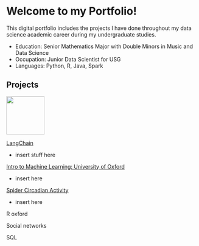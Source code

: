 # Welcome to my Portfolio!

This digital portfolio includes the projects I have done throughout my data science academic career during my undergraduate studies. 

- Education: Senior Mathematics Major with Double Minors in Music and Data Science
- Occupation: Junior Data Scientist for USG
- Languages: Python, R, Java, Spark

## Projects

<img src="https://mochakroun.com/wp-content/uploads/2025/01/langchain3.webp" width="100" height="100"/>

[LangChain](https://github.com/alexispark02/LangChain)
- insert stuff here


[Intro to Machine Learning: University of Oxford](https://github.com/alexispark02/Intro-to-ML/tree/main) 
- insert here


[Spider Circadian Activity](https://github.com/Toporikova-Lab/Spider-Circadian-Activity/tree/main/Calculating%20Spider%20Run%20Duration)
- insert here

R oxford


Social networks


SQL

<!--
**alexispark02/alexispark02** is a ✨ _special_ ✨ repository because its `README.md` (this file) appears on your GitHub profile.

Here are some ideas to get you started:

- 🔭 I’m currently working on ...
- 🌱 I’m currently learning ...
- 👯 I’m looking to collaborate on ...
- 🤔 I’m looking for help with ...
- 💬 Ask me about ...
- 📫 How to reach me: ...
- 😄 Pronouns: ...
- ⚡ Fun fact: ...
-->

